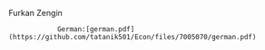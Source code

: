 Furkan Zengin


                German:[german.pdf](https://github.com/tatanik501/Econ/files/7005070/german.pdf)  
